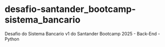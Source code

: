 # desafio-santander_bootcamp-sistema_bancario
Desafio do Sistema Bancario v1 do Santander Bootcamp 2025 - Back-End - Python
